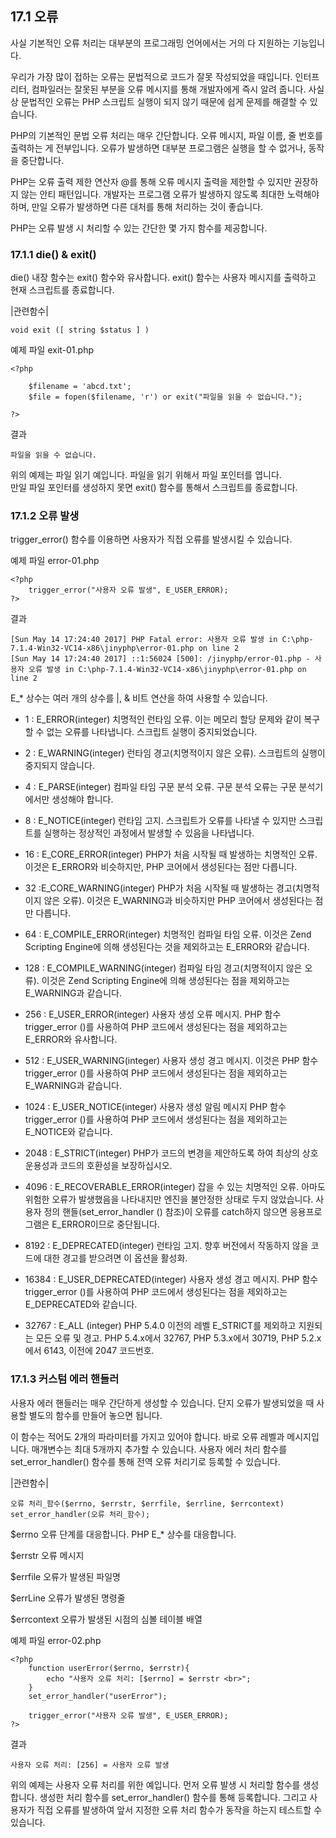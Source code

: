 ## 17.1 오류

사실 기본적인 오류 처리는 대부분의 프로그래밍 언어에서는 거의 다 지원하는 기능입니다.

우리가 가장 많이 접하는 오류는 문법적으로 코드가 잘못 작성되었을 때입니다. 인터프리터, 컴파일러는 잘못된 부분을 오류 메시지를 통해 개발자에게 즉시 알려 줍니다. 사실상 문법적인 오류는 PHP 스크립트 실행이 되지 않기 때문에 쉽게 문제를 해결할 수 있습니다.

PHP의 기본적인 문법 오류 처리는 매우 간단합니다. 오류 메시지, 파일 이름, 줄 번호를 출력하는 게 전부입니다. 오류가 발생하면 대부분 프로그램은 실행을 할 수 없거나, 동작을 중단합니다. 
  
PHP는 오류 출력 제한 연산자 @를 통해 오류 메시지 출력을 제한할 수 있지만 권장하지 않는 안티 패턴입니다. 개발자는 프로그램 오류가 발생하지 않도록 최대한 노력해야 하며, 만일 오류가 발생하면 다른 대처를 통해 처리하는 것이 좋습니다.

PHP는 오류 발생 시 처리할 수 있는 간단한 몇 가지 함수를 제공합니다.

### 17.1.1 die() & exit() 

die() 내장 함수는 exit() 함수와 유사합니다. exit() 함수는 사용자 메시지를 출력하고 현재 스크립트를 종료합니다. 

|관련함수|
```
void exit ([ string $status ] )
```

예제 파일 exit-01.php
```
<?php

	$filename = 'abcd.txt';
	$file = fopen($filename, 'r') or exit("파일을 읽을 수 없습니다.");

?>
```

결과
```
파일을 읽을 수 없습니다.
```

위의 예제는 파일 읽기 예입니다. 파일을 읽기 위해서 파일 포인터를 엽니다.  
만일 파일 포인터를 생성하지 못면 exit() 함수를 통해서 스크립트를 종료합니다.

### 17.1.2 오류 발생 

trigger_error() 함수를 이용하면 사용자가 직접 오류를 발생시킬 수 있습니다.

예제 파일 error-01.php
```
<?php
	trigger_error("사용자 오류 발생", E_USER_ERROR);
?>
```

결과
```
[Sun May 14 17:24:40 2017] PHP Fatal error: 사용자 오류 발생 in C:\php-7.1.4-Win32-VC14-x86\jinyphp\error-01.php on line 2
[Sun May 14 17:24:40 2017] ::1:56024 [500]: /jinyphp/error-01.php - 사용자 오류 발생 in C:\php-7.1.4-Win32-VC14-x86\jinyphp\error-01.php on line 2
```

E_* 상수는 여러 개의 상수를 |, & 비트 연산을 하여 사용할 수 있습니다.

* 1 : E_ERROR(integer)
치명적인 런타임 오류. 이는 메모리 할당 문제와 같이 복구할 수 없는 오류를 나타냅니다. 스크립트 실행이 중지되었습니다.
 
* 2 : E_WARNING(integer)
런타임 경고(치명적이지 않은 오류). 스크립트의 실행이 중지되지 않습니다.
 
* 4 : E_PARSE(integer)
컴파일 타임 구문 분석 오류. 구문 분석 오류는 구문 분석기에서만 생성해야 합니다.

* 8 : E_NOTICE(integer)
런타임 고지. 스크립트가 오류를 나타낼 수 있지만 스크립트를 실행하는 정상적인 과정에서 발생할 수 있음을 나타냅니다.
 
* 16 : E_CORE_ERROR(integer)
PHP가 처음 시작될 때 발생하는 치명적인 오류. 이것은 E_ERROR와 비슷하지만, PHP 코어에서 생성된다는 점만 다릅니다.
 
* 32 :E_CORE_WARNING(integer)
PHP가 처음 시작될 때 발생하는 경고(치명적이지 않은 오류). 이것은 E_WARNING과 비슷하지만 PHP 코어에서 생성된다는 점만 다릅니다.
 
* 64 : E_COMPILE_ERROR(integer)
치명적인 컴파일 타임 오류. 이것은 Zend Scripting Engine에 의해 생성된다는 것을 제외하고는 E_ERROR와 같습니다.
 
* 128 : E_COMPILE_WARNING(integer)
컴파일 타임 경고(치명적이지 않은 오류). 이것은 Zend Scripting Engine에 의해 생성된다는 점을 제외하고는 E_WARNING과 같습니다.
 
* 256 : E_USER_ERROR(integer)
사용자 생성 오류 메시지. PHP 함수 trigger_error ()를 사용하여 PHP 코드에서 생성된다는 점을 제외하고는 E_ERROR와 유사합니다.
 
* 512 : E_USER_WARNING(integer)
사용자 생성 경고 메시지. 이것은 PHP 함수 trigger_error ()를 사용하여 PHP 코드에서 생성된다는 점을 제외하고는 E_WARNING과 같습니다.
 
* 1024 : E_USER_NOTICE(integer)
사용자 생성 알림 메시지 PHP 함수 trigger_error ()를 사용하여 PHP 코드에서 생성된다는 점을 제외하고는 E_NOTICE와 같습니다.
 
* 2048 : E_STRICT(integer)
PHP가 코드의 변경을 제안하도록 하여 최상의 상호 운용성과 코드의 호환성을 보장하십시오.

* 4096 : E_RECOVERABLE_ERROR(integer)
잡을 수 있는 치명적인 오류. 아마도 위험한 오류가 발생했음을 나타내지만 엔진을 불안정한 상태로 두지 않았습니다. 사용자 정의 핸들(set_error_handler () 참조)이 오류를 catch하지 않으면 응용프로그램은 E_ERROR이므로 중단됩니다.

* 8192 : E_DEPRECATED(integer)
런타임 고지. 향후 버전에서 작동하지 않을 코드에 대한 경고를 받으려면 이 옵션을 활성화.

* 16384 : E_USER_DEPRECATED(integer)
사용자 생성 경고 메시지. PHP 함수 trigger_error ()를 사용하여 PHP 코드에서 생성된다는 점을 제외하고는 E_DEPRECATED와 같습니다.

* 32767 : E_ALL (integer)
PHP 5.4.0 이전의 레벨 E_STRICT를 제외하고 지원되는 모든 오류 및 경고.
PHP 5.4.x에서 32767, PHP 5.3.x에서 30719, PHP 5.2.x에서 6143, 이전에 2047 코드번호.


### 17.1.3 커스텀 에러 핸들러 

사용자 에러 핸들러는 매우 간단하게 생성할 수 있습니다. 단지 오류가 발생되었을 때 사용할 별도의 함수를 만들어 놓으면 됩니다.

이 함수는 적어도 2개의 파라미터를 가지고 있어야 합니다. 바로 오류 레벨과 메시지입니다. 매개변수는 최대 5개까지 추가할 수 있습니다. 사용자 에러 처리 함수를 set_error_handler() 함수를 통해 전역 오류 처리기로 등록할 수 있습니다.

|관련함수|
```
오류 처리_함수($errno, $errstr, $errfile, $errline, $errcontext)
set_error_handler(오류 처리_함수);
```

$errno
오류 단계를 대응합니다. PHP E_* 상수를 대응합니다.

$errstr
오류 메시지

$errfile
오류가 발생된 파일명

$errLine
오류가 발생된 명령줄

$errcontext
오류가 발생된 시점의 심볼 테이블 배열


예제 파일 error-02.php
```
<?php
	function userError($errno, $errstr){
		echo "사용자 오류 처리: [$errno] = $errstr <br>";
	}
	set_error_handler("userError");

	trigger_error("사용자 오류 발생", E_USER_ERROR);
?>
```

결과
```
사용자 오류 처리: [256] = 사용자 오류 발생
```

위의 예제는 사용자 오류 처리를 위한 예입니다. 먼저 오류 발생 시 처리할 함수를 생성합니다. 생성한 처리 함수를 set_error_handler() 함수를 통해 등록합니다. 그리고 사용자가 직접 오류를 발생하여 앞서 지정한 오류 처리 함수가 동작을 하는지 테스트할 수 있습니다.

